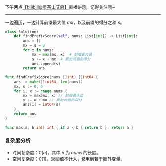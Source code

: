 下午两点[【biIibiIi@灵茶山艾府】](https://space.bilibili.com/206214)直播讲题，记得关注哦~

---

一边遍历，一边计算前缀最大值 $\textit{mx}$，以及前缀的得分之和 $\textit{s}$。

```py [sol1-Python3]
class Solution:
    def findPrefixScore(self, nums: List[int]) -> List[int]:
        ans = []
        mx = s = 0
        for x in nums:
            mx = max(mx, x)  # 前缀最大值
            s += x + mx  # 累加前缀的得分
            ans.append(s)
        return ans
```

```go [sol1-Go]
func findPrefixScore(nums []int) []int64 {
	ans := make([]int64, len(nums))
	mx, s := 0, 0
	for i, x := range nums {
		mx = max(mx, x) // 前缀最大值
		s += x + mx // 累加前缀的得分
		ans[i] = int64(s)
	}
	return ans
}

func max(a, b int) int { if a < b { return b }; return a }
```

### 复杂度分析

- 时间复杂度：$O(n)$，其中 $n$ 为 $\textit{nums}$ 的长度。
- 空间复杂度：$O(1)$。返回值不计入，仅用到若干额外变量。
